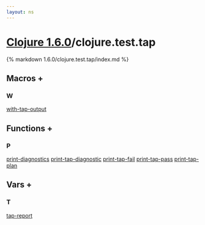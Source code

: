 ```yaml
---
layout: ns
---
```

# [Clojure 1.6.0](../)/clojure.test.tap

{% markdown 1.6.0/clojure.test.tap/index.md %}



## Macros <a id="mf">+</a>

<div id="macros" markdown="1">

### W
[with-tap-output](./with_DASH_tap_DASH_output/)

</div>


## Functions <a id="ff">+</a>

<div id="fns" markdown="1">

### P
[print-diagnostics](./print_DASH_diagnostics/)
[print-tap-diagnostic](./print_DASH_tap_DASH_diagnostic/)
[print-tap-fail](./print_DASH_tap_DASH_fail/)
[print-tap-pass](./print_DASH_tap_DASH_pass/)
[print-tap-plan](./print_DASH_tap_DASH_plan/)

</div>


## Vars <a id="vf">+</a>

<div id="vars" markdown="1">

### T
[tap-report](./tap_DASH_report/)

</div>
